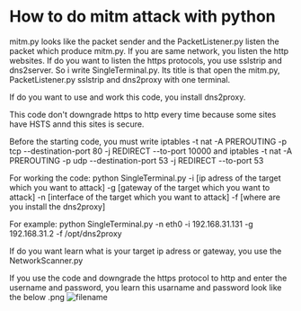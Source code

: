 # How to do mitm attack with python
mitm.py looks like the packet sender and the PacketListener.py listen the packet which produce mitm.py. If you are same network, you listen the http websites. If do you want to listen the https protocols, you use sslstrip and dns2server. So i write SingleTerminal.py. Its title is that open the mitm.py, PacketListener.py sslstrip and dns2proxy with one terminal.

If do you want to use and work this code, you install dns2proxy.

This code don't downgrade https to http every time because some sites have HSTS annd this sites is secure.

Before the starting code, you must write iptables -t nat -A PREROUTING -p tcp --destination-port 80 -j REDIRECT --to-port 10000 and iptables -t nat -A PREROUTING -p udp --destination-port 53 -j REDIRECT --to-port 53 

For working the code: python SingleTerminal.py -i [ip adress of the target which you want to attack] -g [gateway of the target which you want to attack] -n  [interface of the target which you want to attack] -f [where are you install the dns2proxy]

For example: python SingleTerminal.py -n eth0 -i 192.168.31.131 -g 192.168.31.2 -f /opt/dns2proxy

If do you want learn what is your target ip adress or gateway, you use the NetworkScanner.py

If you use the code and downgrade the https protocol to http and enter the username and password, you learn this usarname and password look like the below .png
![filename](https://user-images.githubusercontent.com/47140243/64020656-2607e180-cb00-11e9-9c5d-935f7a7a8f5b.png)
